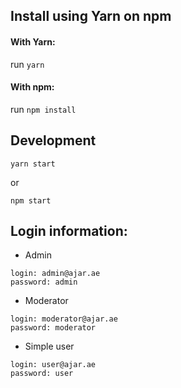## Install using Yarn on npm

#### With Yarn:

run ```yarn```

#### With npm:

run ```npm install```

## Development

```yarn start```

or

```npm start```

## Login information:

- Admin
```
login: admin@ajar.ae
password: admin
```
- Moderator
```
login: moderator@ajar.ae
password: moderator
```
- Simple user
```
login: user@ajar.ae
password: user
```